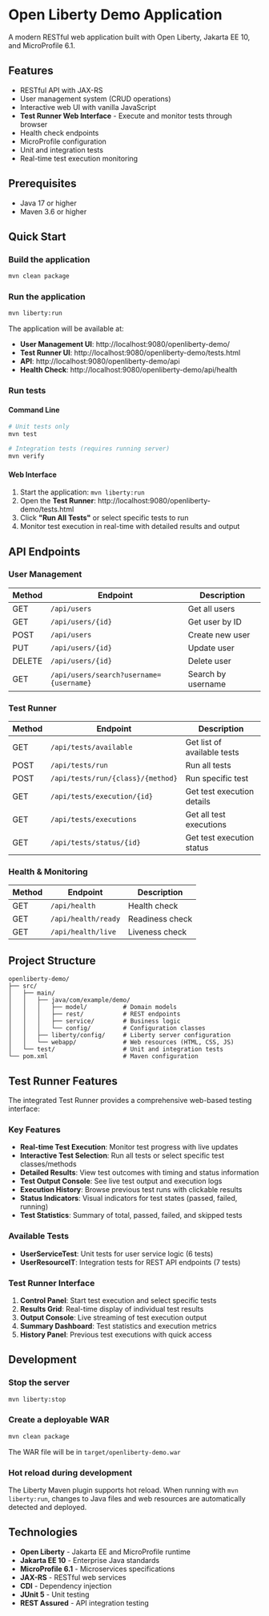 # Open Liberty Demo Application

A modern RESTful web application built with Open Liberty, Jakarta EE 10, and MicroProfile 6.1.

## Features

- RESTful API with JAX-RS
- User management system (CRUD operations)
- Interactive web UI with vanilla JavaScript
- **Test Runner Web Interface** - Execute and monitor tests through browser
- Health check endpoints
- MicroProfile configuration
- Unit and integration tests
- Real-time test execution monitoring

## Prerequisites

- Java 17 or higher
- Maven 3.6 or higher

## Quick Start

### Build the application
```bash
mvn clean package
```

### Run the application
```bash
mvn liberty:run
```

The application will be available at:
- **User Management UI**: http://localhost:9080/openliberty-demo/
- **Test Runner UI**: http://localhost:9080/openliberty-demo/tests.html
- **API**: http://localhost:9080/openliberty-demo/api
- **Health Check**: http://localhost:9080/openliberty-demo/api/health

### Run tests

#### Command Line
```bash
# Unit tests only
mvn test

# Integration tests (requires running server)
mvn verify
```

#### Web Interface
1. Start the application: `mvn liberty:run`
2. Open the **Test Runner**: http://localhost:9080/openliberty-demo/tests.html
3. Click **"Run All Tests"** or select specific tests to run
4. Monitor test execution in real-time with detailed results and output

## API Endpoints

### User Management
| Method | Endpoint | Description |
|--------|----------|-------------|
| GET | `/api/users` | Get all users |
| GET | `/api/users/{id}` | Get user by ID |
| POST | `/api/users` | Create new user |
| PUT | `/api/users/{id}` | Update user |
| DELETE | `/api/users/{id}` | Delete user |
| GET | `/api/users/search?username={username}` | Search by username |

### Test Runner
| Method | Endpoint | Description |
|--------|----------|-------------|
| GET | `/api/tests/available` | Get list of available tests |
| POST | `/api/tests/run` | Run all tests |
| POST | `/api/tests/run/{class}/{method}` | Run specific test |
| GET | `/api/tests/execution/{id}` | Get test execution details |
| GET | `/api/tests/executions` | Get all test executions |
| GET | `/api/tests/status/{id}` | Get test execution status |

### Health & Monitoring
| Method | Endpoint | Description |
|--------|----------|-------------|
| GET | `/api/health` | Health check |
| GET | `/api/health/ready` | Readiness check |
| GET | `/api/health/live` | Liveness check |

## Project Structure

```
openliberty-demo/
├── src/
│   ├── main/
│   │   ├── java/com/example/demo/
│   │   │   ├── model/          # Domain models
│   │   │   ├── rest/           # REST endpoints
│   │   │   ├── service/        # Business logic
│   │   │   └── config/         # Configuration classes
│   │   ├── liberty/config/     # Liberty server configuration
│   │   └── webapp/             # Web resources (HTML, CSS, JS)
│   └── test/                   # Unit and integration tests
└── pom.xml                     # Maven configuration
```

## Test Runner Features

The integrated Test Runner provides a comprehensive web-based testing interface:

### Key Features
- **Real-time Test Execution**: Monitor test progress with live updates
- **Interactive Test Selection**: Run all tests or select specific test classes/methods
- **Detailed Results**: View test outcomes with timing and status information
- **Test Output Console**: See live test output and execution logs
- **Execution History**: Browse previous test runs with clickable results
- **Status Indicators**: Visual indicators for test states (passed, failed, running)
- **Test Statistics**: Summary of total, passed, failed, and skipped tests

### Available Tests
- **UserServiceTest**: Unit tests for user service logic (6 tests)
- **UserResourceIT**: Integration tests for REST API endpoints (7 tests)

### Test Runner Interface
1. **Control Panel**: Start test execution and select specific tests
2. **Results Grid**: Real-time display of individual test results
3. **Output Console**: Live streaming of test execution output
4. **Summary Dashboard**: Test statistics and execution metrics
5. **History Panel**: Previous test executions with quick access

## Development

### Stop the server
```bash
mvn liberty:stop
```

### Create a deployable WAR
```bash
mvn clean package
```
The WAR file will be in `target/openliberty-demo.war`

### Hot reload during development
The Liberty Maven plugin supports hot reload. When running with `mvn liberty:run`, changes to Java files and web resources are automatically detected and deployed.

## Technologies

- **Open Liberty** - Jakarta EE and MicroProfile runtime
- **Jakarta EE 10** - Enterprise Java standards
- **MicroProfile 6.1** - Microservices specifications
- **JAX-RS** - RESTful web services
- **CDI** - Dependency injection
- **JUnit 5** - Unit testing
- **REST Assured** - API integration testing